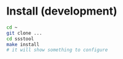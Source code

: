 # Install (development)

``` bash
cd ~
git clone ...
cd ssstool
make install
# it will show something to configure

